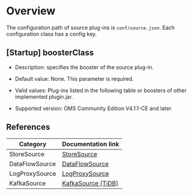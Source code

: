 # Overview

The configuration path of source plug-ins is `conf/source.json`. Each configuration class has a config key. 

## [Startup] boosterClass

* Description: specifies the booster of the source plug-in.

* Default value: None. This parameter is required.

* Valid values: Plug-ins listed in the following table or boosters of other implemented plugin.jar.

* Supported version: OMS Community Edition V4.1.1-CE and later.

## References

| Category | Documentation link                                         |
|----|------------------------------------------------------------|
| StoreSource | [StoreSource](../300.source-plugin/200.store-source.md)        |
| DataFlowSource | [DataFlowSource](../300.source-plugin/300.dataflow-source.md)  |
| LogProxySource | [LogProxySource](../300.source-plugin/400.logproxy-source.md)  |
| KafkaSource | [KafkaSource (TiDB)](../300.source-plugin/500.kafka-source.md) |
